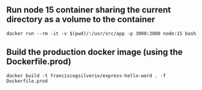 ## Run node 15 container sharing the current directory as a volume to the container 
`docker run --rm -it -v $(pwd)/:/usr/src/app -p 3000:3000 node:15 bash`

## Build the production docker image (using the Dockerfile.prod)
`docker build -t franciscogsilverio/express-hello-word . -f Dockerfile.prod`

